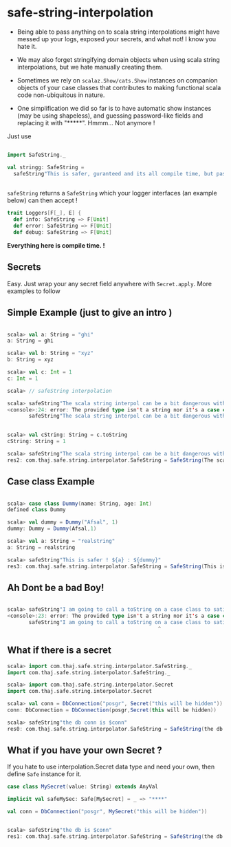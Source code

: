 # safe-string-interpolation

* Being able to pass anything on to scala string interpolations might have messed up  your logs, exposed your secrets, and what not! I know you hate it.

* We may also forget stringifying domain objects when using scala string interpolations, but we hate manually creating them.

* Sometimes we rely on `scalaz.Show/cats.Show` instances on companion objects of your case classes that contributes to making functional scala code non-ubiquitous in nature.

* One simplification we did so far is to have automatic show instances (may be using shapeless), and guessing password-like fields and replacing it with "*****". Hmmm... Not anymore !

Just use 

```scala

import SafeString._

val stringg: SafeString = 
  safeString"This is safer, guranteed and its all compile time, but pass $onlyString, and $onlyCaseClass and nothing else"`
  
```  

`safeString` returns a `SafeString` which your logger interfaces (an example below) can then accept !

```scala
trait Loggers[F[_], E] {
  def info: SafeString => F[Unit]
  def error: SafeString => F[Unit]
  def debug: SafeString => F[Unit]

```

**Everything here is compile time. !**

## Secrets

Easy. Just wrap your any secret field anywhere with `Secret.apply`. More examples to follow

## Simple Example (just to give an intro )
```scala

scala> val a: String = "ghi"
a: String = ghi

scala> val b: String = "xyz"
b: String = xyz

scala> val c: Int = 1
c: Int = 1

scala> // safeString interpolation

scala> safeString"The scala string interpol can be a bit dangerous with your secrets. ${a}, ${b}, ${c}"
<console>:24: error: The provided type isn't a string nor it's a case class, or you might have tried a `toString` on something while using `safeString`
       safeString"The scala string interpol can be a bit dangerous with your secrets. ${a}, ${b}, ${c}"
                                                                                                    ^

scala> val cString: String = c.toString
cString: String = 1

scala> safeString"The scala string interpol can be a bit dangerous with your secrets. ${a}, ${b}, ${cString}"
res2: com.thaj.safe.string.interpolator.SafeString = SafeString(The scala string interpol can be a bit dangerous with your secrets. ghi, xyz, 1)

```

## Case class Example

```scala

scala> case class Dummy(name: String, age: Int)
defined class Dummy

scala> val dummy = Dummy("Afsal", 1)
dummy: Dummy = Dummy(Afsal,1)

scala> val a: String = "realstring"
a: String = realstring

scala> safeString"This is safer ! ${a} : ${dummy}"
res3: com.thaj.safe.string.interpolator.SafeString = SafeString(This is safer ! realstring : { age: 1, name: Afsal })

```


## Ah Dont be a bad Boy!

```scala

scala> safeString"I am going to call a toString on a case class to satisfy compiler ! ${a} : ${dummy.toString}"
<console>:23: error: The provided type isn't a string nor it's a case class, or you might have tried a `toString` on something while using `safeString`
       safeString"I am going to call a toString on a case class to satisfy compiler ! ${a} : ${dummy.toString}"
                                                 ^

```

## What if there is a secret

```scala
scala> import com.thaj.safe.string.interpolator.SafeString._
import com.thaj.safe.string.interpolator.SafeString._

scala> import com.thaj.safe.string.interpolator.Secret
import com.thaj.safe.string.interpolator.Secret

scala> val conn = DbConnection("posgr", Secret("this will be hidden"))
conn: DbConnection = DbConnection(posgr,Secret(this will be hidden))

scala> safeString"the db conn is $conn"
res0: com.thaj.safe.string.interpolator.SafeString = SafeString(the db conn is { password: *******************, name: posgr })

```

## What if you have your own Secret ?

If you hate to use interpolation.Secret data type and need your own, then define `Safe` instance for it.

```scala
case class MySecret(value: String) extends AnyVal

implicit val safeMySec: Safe[MySecret] = _ => "****"

val conn = DbConnection("posgr", MySecret("this will be hidden"))


scala> safeString"the db is $conn"
res1: com.thaj.safe.string.interpolator.SafeString = SafeString(the db is { password: ****, name: posgr })

```


